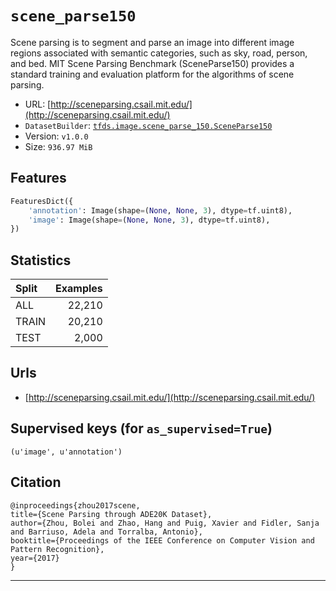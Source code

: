 <div itemscope itemtype="http://schema.org/Dataset">
  <div itemscope itemprop="includedInDataCatalog" itemtype="http://schema.org/DataCatalog">
    <meta itemprop="name" content="TensorFlow Datasets" />
  </div>
  <meta itemprop="name" content="scene_parse150" />
  <meta itemprop="description" content="Scene parsing is to segment and parse an image into different image regions
associated with semantic categories, such as sky, road, person, and bed.
MIT Scene Parsing Benchmark (SceneParse150) provides a standard training and
evaluation platform for the algorithms of scene parsing." />
  <meta itemprop="url" content="https://www.tensorflow.org/datasets/catalog/scene_parse150" />
  <meta itemprop="sameAs" content="http://sceneparsing.csail.mit.edu/" />
</div>

# `scene_parse150`

Scene parsing is to segment and parse an image into different image regions
associated with semantic categories, such as sky, road, person, and bed. MIT
Scene Parsing Benchmark (SceneParse150) provides a standard training and
evaluation platform for the algorithms of scene parsing.

*   URL:
    [http://sceneparsing.csail.mit.edu/](http://sceneparsing.csail.mit.edu/)
*   `DatasetBuilder`:
    [`tfds.image.scene_parse_150.SceneParse150`](https://github.com/tensorflow/datasets/tree/master/tensorflow_datasets/image/scene_parse_150.py)
*   Version: `v1.0.0`
*   Size: `936.97 MiB`

## Features
```python
FeaturesDict({
    'annotation': Image(shape=(None, None, 3), dtype=tf.uint8),
    'image': Image(shape=(None, None, 3), dtype=tf.uint8),
})
```

## Statistics

Split | Examples
:---- | -------:
ALL   | 22,210
TRAIN | 20,210
TEST  | 2,000

## Urls

*   [http://sceneparsing.csail.mit.edu/](http://sceneparsing.csail.mit.edu/)

## Supervised keys (for `as_supervised=True`)
`(u'image', u'annotation')`

## Citation
```
@inproceedings{zhou2017scene,
title={Scene Parsing through ADE20K Dataset},
author={Zhou, Bolei and Zhao, Hang and Puig, Xavier and Fidler, Sanja and Barriuso, Adela and Torralba, Antonio},
booktitle={Proceedings of the IEEE Conference on Computer Vision and Pattern Recognition},
year={2017}
}
```

--------------------------------------------------------------------------------
